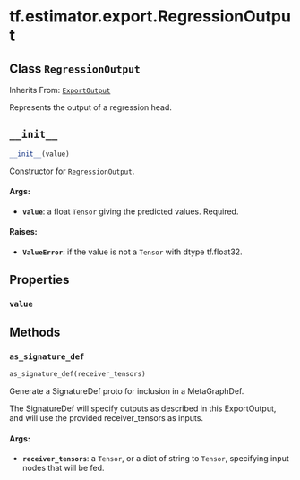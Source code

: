 <div itemscope itemtype="http://developers.google.com/ReferenceObject">
<meta itemprop="name" content="tf.estimator.export.RegressionOutput" />
<meta itemprop="path" content="Stable" />
<meta itemprop="property" content="value"/>
<meta itemprop="property" content="__init__"/>
<meta itemprop="property" content="as_signature_def"/>
</div>

# tf.estimator.export.RegressionOutput

## Class `RegressionOutput`

Inherits From: [`ExportOutput`](../../../tf/estimator/export/ExportOutput.md)

Represents the output of a regression head.

<h2 id="__init__"><code>__init__</code></h2>

``` python
__init__(value)
```

Constructor for `RegressionOutput`.

#### Args:

* <b>`value`</b>: a float `Tensor` giving the predicted values.  Required.


#### Raises:

* <b>`ValueError`</b>: if the value is not a `Tensor` with dtype tf.float32.



## Properties

<h3 id="value"><code>value</code></h3>





## Methods

<h3 id="as_signature_def"><code>as_signature_def</code></h3>

``` python
as_signature_def(receiver_tensors)
```

Generate a SignatureDef proto for inclusion in a MetaGraphDef.

The SignatureDef will specify outputs as described in this ExportOutput,
and will use the provided receiver_tensors as inputs.

#### Args:

* <b>`receiver_tensors`</b>: a `Tensor`, or a dict of string to `Tensor`, specifying
    input nodes that will be fed.



